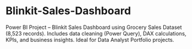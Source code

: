 # Blinkit-Sales-Dashboard
Power BI Project – Blinkit Sales Dashboard using Grocery Sales Dataset (8,523 records). Includes data cleaning (Power Query), DAX calculations, KPIs, and business insights. Ideal for Data Analyst Portfolio projects.
